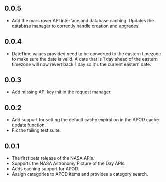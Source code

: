 ## 0.0.5

* Add the mars rover API interface and database caching. Updates the database manager to correctly handle creation and upgrades.

## 0.0.4

* DateTime values provided need to be converted to the eastern timezone to make sure the date is valid. A date that is 1 day ahead of the eastern timezone will now revert back 1 day so it's the current eastern date.

## 0.0.3

* Add missing API key init in the request manager.

## 0.0.2

* Add support for setting the default cache expiration in the APOD cache update function.
* Fix the failing test suite.

## 0.0.1

* The first beta release of the NASA APIs.
* Supports the NASA Astronomy Picture of the Day APIs.
* Adds caching support for APOD.
* Assign categories to APOD items and provides a category search.
